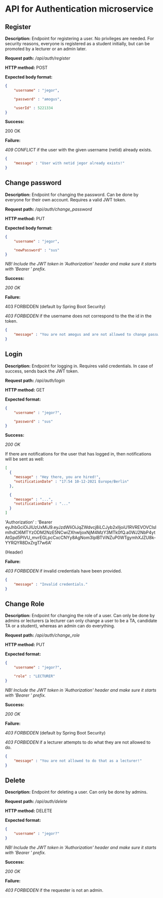 # API for Authentication microservice

## Register

**Description:** Endpoint for registering a user. No privileges are needed. For security reasons, everyone is registered as a student initially, but can be promoted by a lecturer or an admin later.

**Request path:** */api/auth/register*

**HTTP method:** POST

**Expected body format:**

```json
{
    "username" : "jegor",

    "password" : "amogus",

    "userId" : 5221334
}
```

**Success:**

200 OK

**Failure:**

_409 CONFLICT_ if the user with the given username (netid) already exists.

```json
{
    "message" : "User with netid jegor already exists!"
}
```


## Change password

**Description:** Endpoint for changing the password. Can be done by everyone for their own account. Requires a valid JWT token.

**Request path:** */api/auth/change_password*

**HTTP method:** PUT

**Expected body format:**

```json
{
    "username" : "jegor",

    "newPassword" : "sus"
}
```

_NB! Include the JWT token in &#39;Authorization&#39; header and make sure it starts with &#39;Bearer &#39; prefix._

**Success:**

_200 OK_

**Failure:**

403 FORBIDDEN (default by Spring Boot Security)

_403 FORBIDDEN_ if the username does not correspond to the the id in the token.

```json
{
    "message" : "You are not amogus and are not allowed to change password!"
}
```


## Login

**Description:** Endpoint for logging in. Requires valid credentials. In case of success, sends back the JWT token.

**Request path:** */api/auth/login*

**HTTP method:** GET

**Expected format:**

```json
{
    "username" : "jegor?",

    "password" : "sus"
}
```

**Success:**

_200 OK_

If there are notifications for the user that has logged in, then notifications will be sent as well:

```json
[
  {
    "message" : "Hey there, you are hired!",
    "notificationDate" : "17:54 10-12-2021 Europe/Berlin"
  },

  {
    "message" : "...",
    "notificationDate" : "..."
  }
]
```

&#39;Authorization&#39; : &#39;Bearer eyJhbGciOiJIUzUxMiJ9.eyJzdWIiOiJqZWdvcj8iLCJyb2xlIjoiU1RVREVOVCIsImlhdCI6MTYzODM2NzE5NCwiZXhwIjoxNjM4MzY3MTk0fQ.a0WJ2NbP4ytAtGpd5PlVU\_mvrEGLpcCxcCNYy8AgNom3IplBTViNZuP0WTgymhXJZU8k-YYRQYR8DxZrgT7w6A&#39;

(Header)

**Failure:**

_403 FORBIDDEN_ if invalid credentials have been provided.

```json
{
    "message" : "Invalid credentials."
}
```


## Change Role

**Description:** Endpoint for changing the role of a user. Can only be done by admins or lecturers (a lecturer can only change a user to be a TA, candidate TA or a student), whereas an admin can do everything.

**Request path:** */api/auth/change_role*

**HTTP method:** PUT

**Expected format:**

```json
{
    "username" : "jegor?",

    "role" : "LECTURER"
}
```

_NB! Include the JWT token in &#39;Authorization&#39; header and make sure it starts with &#39;Bearer &#39; prefix._

**Success:**

_200 OK_

**Failure:**

_403 FORBIDDEN_ (default by Spring Boot Security)

_403 FORBIDDEN_ if a lecturer attempts to do what they are not allowed to do.

```json
{
    "message" : "You are not allowed to do that as a lecturer!"
}
```


## Delete

**Description:** Endpoint for deleting a user. Can only be done by admins.

**Request path:** */api/auth/delete*

**HTTP method:** DELETE

**Expected format:**

```json
{
    "username" : "jegor?"
}
```

_NB! Include the JWT token in &#39;Authorization&#39; header and make sure it starts with &#39;Bearer &#39; prefix._

**Success:**

_200 OK_

**Failure:**

_403 FORBIDDEN_ if the requester is not an admin.